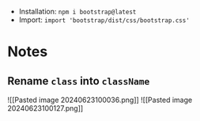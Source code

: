 
- Installation: `npm i bootstrap@latest`
- Import: `import 'bootstrap/dist/css/bootstrap.css'`


# Notes
## Rename `class` into `className`
![[Pasted image 20240623100036.png]]
![[Pasted image 20240623100127.png]]
